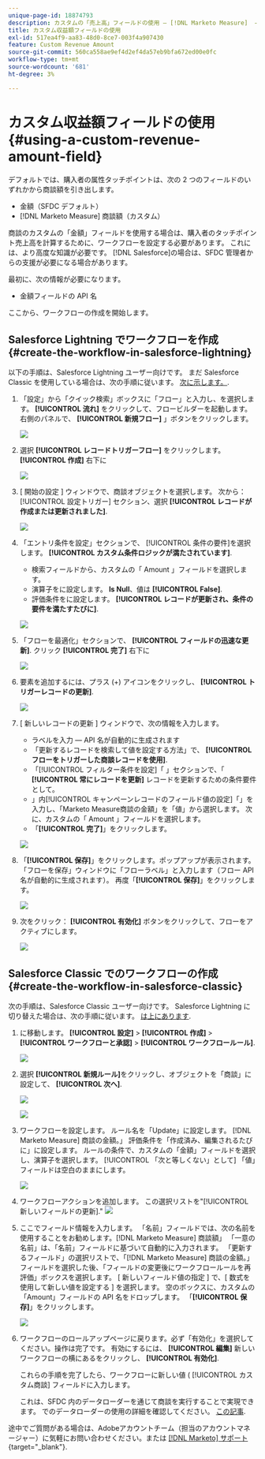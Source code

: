 ```yaml
---
unique-page-id: 18874793
description: カスタムの「売上高」フィールドの使用 — [!DNL Marketo Measure]  — 製品ドキュメント
title: カスタム収益額フィールドの使用
exl-id: 517ea4f9-aa83-48d0-8ce7-003f4a907430
feature: Custom Revenue Amount
source-git-commit: 560ca558ae9ef4d2ef4da57eb9bfa672ed00e0fc
workflow-type: tm+mt
source-wordcount: '681'
ht-degree: 3%

---
```


# カスタム収益額フィールドの使用 {#using-a-custom-revenue-amount-field}

デフォルトでは、購入者の属性タッチポイントは、次の 2 つのフィールドのいずれかから商談額を引き出します。

* 金額（SFDC デフォルト）
* [!DNL Marketo Measure] 商談額（カスタム）

商談のカスタムの「金額」フィールドを使用する場合は、購入者のタッチポイント売上高を計算するために、ワークフローを設定する必要があります。 これには、より高度な知識が必要です。 [!DNL Salesforce]の場合は、SFDC 管理者からの支援が必要になる場合があります。

最初に、次の情報が必要になります。

* 金額フィールドの API 名

ここから、ワークフローの作成を開始します。

## Salesforce Lightning でワークフローを作成 {#create-the-workflow-in-salesforce-lightning}

以下の手順は、Salesforce Lightning ユーザー向けです。 まだ Salesforce Classic を使用している場合は、次の手順に従います。 [次に示します。](#create-the-workflow-in-salesforce-classic).

1. 「設定」から「クイック検索」ボックスに「フロー」と入力し、を選択します。 **[!UICONTROL 流れ]** をクリックして、フロービルダーを起動します。 右側のパネルで、 **[!UICONTROL 新規フロー]** 」ボタンをクリックします。

   ![](assets/using-a-custom-revenue-amount-field-1.png)

1. 選択 **[!UICONTROL レコードトリガーフロー]** をクリックします。 **[!UICONTROL 作成]** 右下に

   ![](assets/using-a-custom-revenue-amount-field-2.png)

1. [ 開始の設定 ] ウィンドウで、商談オブジェクトを選択します。 次から： [!UICONTROL 設定トリガー] セクション、選択 **[!UICONTROL レコードが作成または更新されました]**.

   ![](assets/using-a-custom-revenue-amount-field-3.png)

1. 「エントリ条件を設定」セクションで、 [!UICONTROL 条件の要件]を選択します。 **[!UICONTROL カスタム条件ロジックが満たされています]**.
   * 検索フィールドから、カスタムの「 Amount 」フィールドを選択します。
   * 演算子をに設定します。 **Is Null**、値は **[!UICONTROL False]**.
   * 評価条件をに設定します。 **[!UICONTROL レコードが更新され、条件の要件を満たすたびに]**.

   ![](assets/using-a-custom-revenue-amount-field-4.png)

1. 「フローを最適化」セクションで、 **[!UICONTROL フィールドの迅速な更新]**. クリック **[!UICONTROL 完了]** 右下に

   ![](assets/using-a-custom-revenue-amount-field-5.png)

1. 要素を追加するには、プラス (+) アイコンをクリックし、 **[!UICONTROL トリガーレコードの更新]**.

   ![](assets/using-a-custom-revenue-amount-field-6.png)

1. [ 新しいレコードの更新 ] ウィンドウで、次の情報を入力します。

   * ラベルを入力 — API 名が自動的に生成されます
   * 「更新するレコードを検索して値を設定する方法」で、 **[!UICONTROL フローをトリガーした商談レコードを使用]**.
   * 「[!UICONTROL フィルター条件を設定]「 」セクションで、「 **[!UICONTROL 常にレコードを更新]** レコードを更新するための条件要件として。
   * 」内[!UICONTROL キャンペーンレコードのフィールド値の設定]「」を入力し、「Marketo Measure商談の金額」を「値」から選択します。 次に、カスタムの「 Amount 」フィールドを選択します。
   * 「**[!UICONTROL 完了]**」をクリックします。

   ![](assets/using-a-custom-revenue-amount-field-7.png)

1. 「**[!UICONTROL 保存]**」をクリックします。ポップアップが表示されます。 「フローを保存」ウィンドウに「フローラベル」と入力します（フロー API 名が自動的に生成されます）。 再度「**[!UICONTROL 保存]**」をクリックします。

   ![](assets/using-a-custom-revenue-amount-field-8.png)

1. 次をクリック： **[!UICONTROL 有効化]** ボタンをクリックして、フローをアクティブにします。

   ![](assets/using-a-custom-revenue-amount-field-9.png)

## Salesforce Classic でのワークフローの作成 {#create-the-workflow-in-salesforce-classic}

次の手順は、Salesforce Classic ユーザー向けです。 Salesforce Lightning に切り替えた場合は、次の手順に従います。 [は上にあります](#create-the-workflow-in-salesforce-lightning).

1. に移動します。 **[!UICONTROL 設定]** > **[!UICONTROL 作成]** > **[!UICONTROL ワークフローと承認]** > **[!UICONTROL ワークフロールール]**.

   ![](assets/using-a-custom-revenue-amount-field-10.png)

1. 選択 **[!UICONTROL 新規ルール]**&#x200B;をクリックし、オブジェクトを「商談」に設定して、 **[!UICONTROL 次へ]**.

   ![](assets/using-a-custom-revenue-amount-field-11.png)

   ![](assets/using-a-custom-revenue-amount-field-12.png)

1. ワークフローを設定します。 ルール名を「Update」に設定します。 [!DNL Marketo Measure] 商談の金額。」 評価条件を「作成済み、編集されるたびに」に設定します。 ルールの条件で、カスタムの「金額」フィールドを選択し、演算子を選択します。 [!UICONTROL 「次と等しくない」として] 「値」フィールドは空白のままにします。

   ![](assets/using-a-custom-revenue-amount-field-13.png)

1. ワークフローアクションを追加します。 この選択リストを&quot;[!UICONTROL 新しいフィールドの更新].&quot;
   ![](assets/using-a-custom-revenue-amount-field-14.png)

1. ここでフィールド情報を入力します。 「名前」フィールドでは、次の名前を使用することをお勧めします。[!DNL Marketo Measure] 商談額」 「一意の名前」は、「名前」フィールドに基づいて自動的に入力されます。 「更新するフィールド」の選択リストで、「[!DNL Marketo Measure] 商談の金額。」 フィールドを選択した後、「フィールドの変更後にワークフロールールを再評価」ボックスを選択します。 [ 新しいフィールド値の指定 ] で、[ 数式を使用して新しい値を設定する ] を選択します。 空のボックスに、カスタムの「Amount」フィールドの API 名をドロップします。 「**[!UICONTROL 保存]**」をクリックします。

   ![](assets/using-a-custom-revenue-amount-field-15.png)

1. ワークフローのロールアップページに戻ります。必ず「有効化」を選択してください。操作は完了です。 有効にするには、 **[!UICONTROL 編集]** 新しいワークフローの横にあるをクリックし、 **[!UICONTROL 有効化]**.

   これらの手順を完了したら、ワークフローに新しい値 ( [!UICONTROL カスタム商談] フィールドに入力します。

   これは、SFDC 内のデータローダーを通じて商談を実行することで実現できます。 でのデータローダーの使用の詳細を確認してください。 [この記事](/help/advanced-marketo-measure-features/custom-revenue-amount/using-data-loader-to-update-marketo-measure-custom-amount-field.md).

途中でご質問がある場合は、Adobeアカウントチーム（担当のアカウントマネージャー）に気軽にお問い合わせください。または [[!DNL Marketo] サポート](https://nation.marketo.com/t5/support/ct-p/Support){target="_blank"}.
